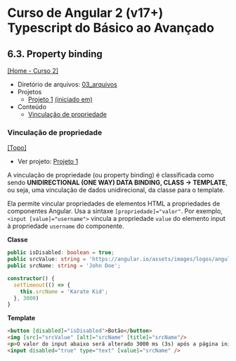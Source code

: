 # Curso de Angular 2 (v17+) Typescript do Básico ao Avançado

## 6.3. Property binding
[[Home - Curso 2]](../../README.md#curso-2)<br />

- Diretório de arquivos: [03_arquivos](./03_arquivos/)
- Projetos
  - [Projeto 1](./03_arquivos/proj_01/) [(iniciado em)](#vinculação-de-propriedade)
- Conteúdo
  - [Vinculação de propriedade](#vinculação-de-propriedade)

### Vinculação de propriedade
[[Topo]](#)<br />

- Ver projeto: [Projeto 1](./03_arquivos/proj_01/)

A vinculação de propriedade (ou property binding) é classificada como sendo **UNIDIRECTIONAL (ONE WAY) DATA BINDING, CLASS -> TEMPLATE**, ou seja, uma vinculação de dados unidirecional, da classe para o template.

Ela permite vincular propriedades de elementos HTML a propriedades de componentes Angular. Usa a sintaxe `[propriedade]="valor"`. Por exemplo, `<input [value]="username">` vincula a propriedade `value` do elemento input à propriedade `username` do componente.

**Classe**
```typescript
public isDisabled: boolean = true;
public srcValue: string = 'https://angular.io/assets/images/logos/angular/shield-large.svg';
public srcName: string = 'John Doe';

constructor() {
  setTimeout(() => {
    this.srcName = 'Karate Kid';
  }, 3000)
}
```

**Template**
```html
<button [disabled]="isDisabled">Botão</button>
<img [src]="srcValue" [alt]="srcName" [title]="srcName"/>
<p>O valor do input abaixo será alterado 3000 ms (3s) após a página iniciar:</p>
<input disabled="true" type="text" [value]="srcName" />
```
